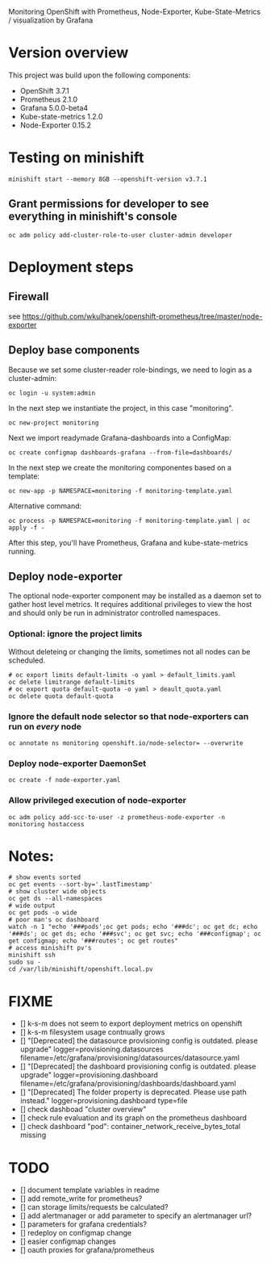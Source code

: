 Monitoring OpenShift with Prometheus, Node-Exporter, Kube-State-Metrics / visualization by Grafana

# Version overview
This project was build upon the following components:
* OpenShift 3.7.1 
* Prometheus 2.1.0  
* Grafana 5.0.0-beta4
* Kube-state-metrics 1.2.0
* Node-Exporter 0.15.2

# Testing on minishift
```
minishift start --memory 8GB --openshift-version v3.7.1
```
## Grant permissions for developer to see everything in minishift's console
```
oc adm policy add-cluster-role-to-user cluster-admin developer
```

# Deployment steps

## Firewall 
see https://github.com/wkulhanek/openshift-prometheus/tree/master/node-exporter

## Deploy base components
Because we set some cluster-reader role-bindings, we need to login as a cluster-admin:
```
oc login -u system:admin
```

In the next step we instantiate the project, in this case "monitoring". 
```
oc new-project monitoring
```

Next we import readymade Grafana-dashboards into a ConfigMap:
```
oc create configmap dashboards-grafana --from-file=dashboards/
```

In the next step we create the monitoring componentes based on a template:
```
oc new-app -p NAMESPACE=monitoring -f monitoring-template.yaml
```
Alternative command:
```
oc process -p NAMESPACE=monitoring -f monitoring-template.yaml | oc apply -f -
```

After this step, you'll have Prometheus, Grafana and kube-state-metrics running.

## Deploy node-exporter

The optional node-exporter component may be installed as a daemon set to gather host level metrics. It requires additional privileges to view the host and should only be run in administrator controlled namespaces.

### Optional: ignore the project limits
Without deleteing or changing the limits, sometimes not all nodes can be scheduled.
```
# oc export limits default-limits -o yaml > default_limits.yaml
oc delete limitrange default-limits
# oc export quota default-quota -o yaml > deault_quota.yaml
oc delete quota default-quota
```

### Ignore the default node selector so that node-exporters can run on _every_ node
```
oc annotate ns monitoring openshift.io/node-selector= --overwrite
```

### Deploy node-exporter DaemonSet
```
oc create -f node-exporter.yaml
```

### Allow privileged execution of node-exporter
```
oc adm policy add-scc-to-user -z prometheus-node-exporter -n monitoring hostaccess
```

# Notes: 
```
# show events sorted
oc get events --sort-by='.lastTimestamp'
# show cluster wide objects
oc get ds --all-namespaces
# wide output
oc get pods -o wide
# poor man's oc dashboard
watch -n 1 "echo '###pods';oc get pods; echo '###dc'; oc get dc; echo '###ds'; oc get ds; echo '###svc'; oc get svc; echo '###configmap'; oc get configmap; echo '###routes'; oc get routes"
# access minishift pv's
minishift ssh
sudo su -
cd /var/lib/minishift/openshift.local.pv
```

# FIXME
* [] k-s-m does not seem to export deployment metrics on openshift
* [] k-s-m filesystem usage contnually grows
* [] "[Deprecated] the datasource provisioning config is outdated. please upgrade" logger=provisioning.datasources filename=/etc/grafana/provisioning/datasources/datasource.yaml
* [] "[Deprecated] the dashboard provisioning config is outdated. please upgrade" logger=provisioning.dashboard filename=/etc/grafana/provisioning/dashboards/dashboard.yaml
* [] "[Deprecated] The folder property is deprecated. Please use path instead." logger=provisioning.dashboard type=file
* [] check dashboad "cluster overview"
* [] check rule evaluation and its graph on the prometheus dashboard
* [] check dashboard "pod": container_network_receive_bytes_total missing

# TODO
* [] document template variables in readme
* [] add remote_write for prometheus?
* [] can storage limits/requests be calculated?
* [] add alertmanager or add parameter to specify an alertmanager url?
* [] parameters for grafana credentials?
* [] redeploy on configmap change
* [] easier configmap changes
* [] oauth proxies for grafana/prometheus